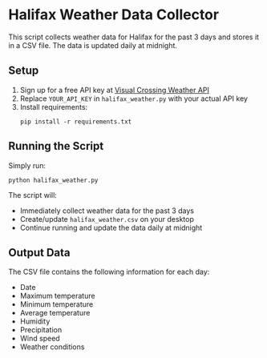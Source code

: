 # Halifax Weather Data Collector

This script collects weather data for Halifax for the past 3 days and stores it in a CSV file. The data is updated daily at midnight.

## Setup

1. Sign up for a free API key at [Visual Crossing Weather API](https://www.visualcrossing.com/weather-api)
2. Replace `YOUR_API_KEY` in `halifax_weather.py` with your actual API key
3. Install requirements:
   ```
   pip install -r requirements.txt
   ```

## Running the Script

Simply run:
```
python halifax_weather.py
```

The script will:
- Immediately collect weather data for the past 3 days
- Create/update `halifax_weather.csv` on your desktop
- Continue running and update the data daily at midnight

## Output Data

The CSV file contains the following information for each day:
- Date
- Maximum temperature
- Minimum temperature
- Average temperature
- Humidity
- Precipitation
- Wind speed
- Weather conditions
